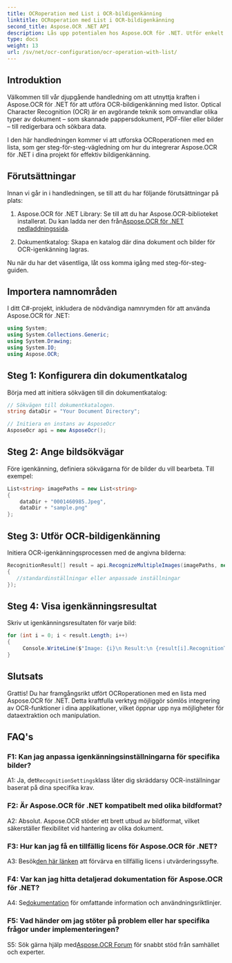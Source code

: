 ```yaml
---
title: OCRoperation med List i OCR-bildigenkänning
linktitle: OCRoperation med List i OCR-bildigenkänning
second_title: Aspose.OCR .NET API
description: Lås upp potentialen hos Aspose.OCR för .NET. Utför enkelt OCR-bildigenkänning med listor. Öka produktiviteten och datautvinningen i dina applikationer.
type: docs
weight: 13
url: /sv/net/ocr-configuration/ocr-operation-with-list/
---
```

## Introduktion

Välkommen till vår djupgående handledning om att utnyttja kraften i Aspose.OCR för .NET för att utföra OCR-bildigenkänning med listor. Optical Character Recognition (OCR) är en avgörande teknik som omvandlar olika typer av dokument – som skannade pappersdokument, PDF-filer eller bilder – till redigerbara och sökbara data.

I den här handledningen kommer vi att utforska OCRoperationen med en lista, som ger steg-för-steg-vägledning om hur du integrerar Aspose.OCR för .NET i dina projekt för effektiv bildigenkänning.

## Förutsättningar

Innan vi går in i handledningen, se till att du har följande förutsättningar på plats:

1.  Aspose.OCR för .NET Library: Se till att du har Aspose.OCR-biblioteket installerat. Du kan ladda ner den från[Aspose.OCR för .NET nedladdningssida](https://releases.aspose.com/ocr/net/).

2. Dokumentkatalog: Skapa en katalog där dina dokument och bilder för OCR-igenkänning lagras.

Nu när du har det väsentliga, låt oss komma igång med steg-för-steg-guiden.

## Importera namnområden

I ditt C#-projekt, inkludera de nödvändiga namnrymden för att använda Aspose.OCR för .NET:

```csharp
using System;
using System.Collections.Generic;
using System.Drawing;
using System.IO;
using Aspose.OCR;
```

## Steg 1: Konfigurera din dokumentkatalog

Börja med att initiera sökvägen till din dokumentkatalog:
```csharp
// Sökvägen till dokumentkatalogen.
string dataDir = "Your Document Directory";

// Initiera en instans av AsposeOcr
AsposeOcr api = new AsposeOcr();
```

## Steg 2: Ange bildsökvägar

Före igenkänning, definiera sökvägarna för de bilder du vill bearbeta. Till exempel:

```csharp
List<string> imagePaths = new List<string>
{
    dataDir + "0001460985.Jpeg",
    dataDir + "sample.png"
};
```

## Steg 3: Utför OCR-bildigenkänning

Initiera OCR-igenkänningsprocessen med de angivna bilderna:

```csharp
RecognitionResult[] result = api.RecognizeMultipleImages(imagePaths, new RecognitionSettings
{
   //standardinställningar eller anpassade inställningar
});
```

## Steg 4: Visa igenkänningsresultat

Skriv ut igenkänningsresultaten för varje bild:

```csharp
for (int i = 0; i < result.Length; i++)
{
	 Console.WriteLine($"Image: {i}\n Result:\n {result[i].RecognitionText}");
}
```

## Slutsats

Grattis! Du har framgångsrikt utfört OCRoperationen med en lista med Aspose.OCR för .NET. Detta kraftfulla verktyg möjliggör sömlös integrering av OCR-funktioner i dina applikationer, vilket öppnar upp nya möjligheter för dataextraktion och manipulation.

## FAQ's

### F1: Kan jag anpassa igenkänningsinställningarna för specifika bilder?

 A1: Ja, det`RecognitionSettings`klass låter dig skräddarsy OCR-inställningar baserat på dina specifika krav.

### F2: Är Aspose.OCR för .NET kompatibelt med olika bildformat?

A2: Absolut. Aspose.OCR stöder ett brett utbud av bildformat, vilket säkerställer flexibilitet vid hantering av olika dokument.

### F3: Hur kan jag få en tillfällig licens för Aspose.OCR för .NET?

 A3: Besök[den här länken](https://purchase.aspose.com/temporary-license/) att förvärva en tillfällig licens i utvärderingssyfte.

### F4: Var kan jag hitta detaljerad dokumentation för Aspose.OCR för .NET?

 A4: Se[dokumentation](https://reference.aspose.com/ocr/net/) för omfattande information och användningsriktlinjer.

### F5: Vad händer om jag stöter på problem eller har specifika frågor under implementeringen?

 S5: Sök gärna hjälp med[Aspose.OCR Forum](https://forum.aspose.com/c/ocr/16) för snabbt stöd från samhället och experter.
